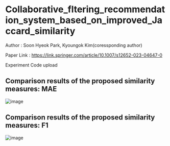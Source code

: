 # Collaborative_fltering_recommendation_system_based_on_improved_Jaccard_similarity
Author : Soon Hyeok Park, Kyoungok Kim(coressponding author)

Paper Link : https://link.springer.com/article/10.1007/s12652-023-04647-0

Experiment Code upload

## Comparison results of the proposed similarity measures: MAE

![image](https://github.com/soonhp/Collaborative_fltering_recommendation_system_based_on_improved_Jaccard_similarity/assets/73877159/a21ce9c5-f95c-42db-9071-b74885825167)


## Comparison results of the proposed similarity measures: F1

![image](https://github.com/soonhp/Collaborative_fltering_recommendation_system_based_on_improved_Jaccard_similarity/assets/73877159/854d1ced-204f-4268-9749-16893a547374)
